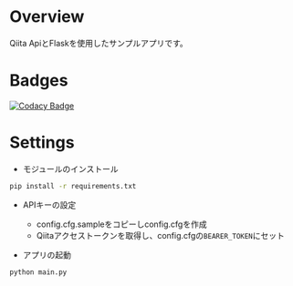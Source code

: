 # Overview

Qiita ApiとFlaskを使用したサンプルアプリです。

# Badges

[![Codacy Badge](https://app.codacy.com/project/badge/Grade/93412a453c26496d96252ad048213f47)](https://app.codacy.com/gh/ishi720/qiita_api_sample/dashboard?utm_source=gh&utm_medium=referral&utm_content=&utm_campaign=Badge_grade)

# Settings

- モジュールのインストール

```bash
pip install -r requirements.txt
```

- APIキーの設定
  - config.cfg.sampleをコピーしconfig.cfgを作成
  - Qiitaアクセストークンを取得し、config.cfgの`BEARER_TOKEN`にセット

- アプリの起動

```bash
python main.py
```
